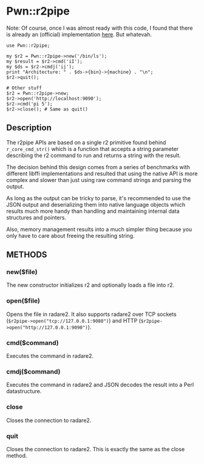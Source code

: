 # Pwn::r2pipe

Note: Of course, once I was almost ready with this code, I found that there is already an (official) implementation [here](https://github.com/radare/radare2-bindings/blob/master/r2pipe/perl/R2/Pipe.pm). But whatevah.

    use Pwn::r2pipe;

    my $r2 = Pwn::r2pipe->new('/bin/ls');
    my $result = $r2->cmd('iI');
    my $ds = $r2->cmdj('ij');
    print "Architecture: " . $ds->{bin}->{machine} . "\n";
    $r2->quit();

    # Other stuff
    $r2 = Pwn::r2pipe->new;
    $r2->open('http://localhost:9090');
    $r2->cmd('pi 5');
    $r2->close(); # Same as quit()

## Description

The r2pipe APIs are based on a single r2 primitive found behind `r_core_cmd_str()` which is a function that accepts a string parameter describing the r2 command to run and returns a string with the result.

The decision behind this design comes from a series of benchmarks with different libffi implementations and resulted that using the native API is more complex and slower than just using raw command strings and parsing the output.

As long as the output can be tricky to parse, it's recommended to use the JSON output and deserializing them into native language objects which results much more handy than handling and maintaining internal data structures and pointers.

Also, memory management results into a much simpler thing because you only have to care about freeing the resulting string.

## METHODS

### new($file)

The new constructor initializes r2 and optionally loads a file into r2.

### open($file)

Opens the file in radare2. It also supports radare2 over TCP sockets (`$r2pipe->open("tcp://127.0.0.1:9080")`) and HTTP (`$r2pipe->open("http://127.0.0.1:9090")`).

### cmd($command)

Executes the command in radare2.

### cmdj($command)

Executes the command in radare2 and JSON decodes the result into a Perl datastructure.

### close

Closes the connection to radare2.

### quit

Closes the connection to radare2. This is exactly the same as the close method.
